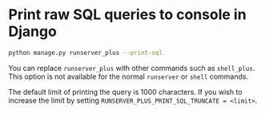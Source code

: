 # Print raw SQL queries to console in Django

```sh
python manage.py runserver_plus --print-sql
```

You can replace `runserver_plus` with other commands such as `shell_plus`. This
option is not available for the normal `runserver` or `shell` commands.

The default limit of printing the query is 1000 characters. If you wish to
increase the limit by setting `RUNSERVER_PLUS_PRINT_SQL_TRUNCATE = <limit>`.
